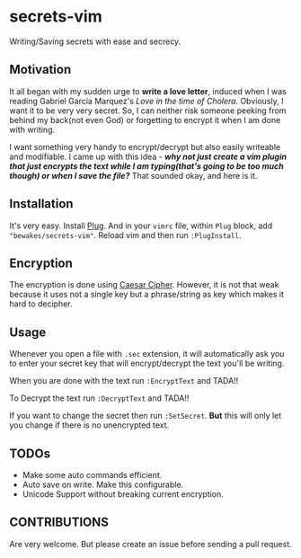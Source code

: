 # secrets-vim

Writing/Saving secrets with ease and secrecy.

## Motivation
It all began with my sudden urge to **write a love letter**, induced when I was
reading Gabriel Garcia Marquez's *Love in the time of Cholera*. Obviously, I
want it to be very very secret. So, I can neither risk someone peeking from
behind my back(not even God) or forgetting to encrypt it when I am done with
writing.  

I want something very handy to encrypt/decrypt but also easily writeable and modifiable. I
came up with this idea - ***why not just create a vim plugin that just encrypts
the text while I am typing(that's going to be too much though) or when I save
the file?*** That sounded okay, and here is it.

## Installation
It's very easy. Install [Plug](https://github.com/junegunn/vim-plug). And in
your `vimrc` file, within `Plug` block, add `"bewakes/secrets-vim"`. Reload
vim and then run `:PlugInstall`.


## Encryption
The encryption is done using [Caesar
Cipher](https://en.wikipedia.org/wiki/Caesar_cipher). However, it is not that
weak because it uses not a single key but a phrase/string as key which makes it
hard to decipher.

## Usage
Whenever you open a file with `.sec` extension, it will automatically ask you
to enter your secret key that will encrypt/decrypt the text you'll be writing. 

When you are done with the text run `:EncryptText` and TADA!!

To Decrypt the text run `:DecryptText` and TADA!!

If you want to change the secret then run `:SetSecret`. **But** this will only
let you change if there is no unencrypted text.


## TODOs
- Make some auto commands efficient.
- Auto save on write. Make this configurable.
- Unicode Support without breaking current encryption.


## CONTRIBUTIONS
Are very welcome. But please create an issue before sending a pull request.
